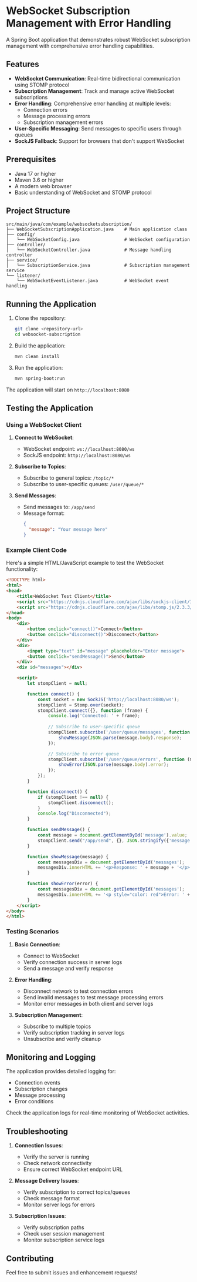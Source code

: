 # WebSocket Subscription Management with Error Handling

A Spring Boot application that demonstrates robust WebSocket subscription management with comprehensive error handling capabilities.

## Features

- **WebSocket Communication**: Real-time bidirectional communication using STOMP protocol
- **Subscription Management**: Track and manage active WebSocket subscriptions
- **Error Handling**: Comprehensive error handling at multiple levels:
  - Connection errors
  - Message processing errors
  - Subscription management errors
- **User-Specific Messaging**: Send messages to specific users through queues
- **SockJS Fallback**: Support for browsers that don't support WebSocket

## Prerequisites

- Java 17 or higher
- Maven 3.6 or higher
- A modern web browser
- Basic understanding of WebSocket and STOMP protocol

## Project Structure

```
src/main/java/com/example/websocketsubscription/
├── WebSocketSubscriptionApplication.java    # Main application class
├── config/
│   └── WebSocketConfig.java                 # WebSocket configuration
├── controller/
│   └── WebSocketController.java             # Message handling controller
├── service/
│   └── SubscriptionService.java             # Subscription management service
└── listener/
    └── WebSocketEventListener.java          # WebSocket event handling
```

## Running the Application

1. Clone the repository:
   ```bash
   git clone <repository-url>
   cd websocket-subscription
   ```

2. Build the application:
   ```bash
   mvn clean install
   ```

3. Run the application:
   ```bash
   mvn spring-boot:run
   ```

The application will start on `http://localhost:8080`

## Testing the Application

### Using a WebSocket Client

1. **Connect to WebSocket**:
   - WebSocket endpoint: `ws://localhost:8080/ws`
   - SockJS endpoint: `http://localhost:8080/ws`

2. **Subscribe to Topics**:
   - Subscribe to general topics: `/topic/*`
   - Subscribe to user-specific queues: `/user/queue/*`

3. **Send Messages**:
   - Send messages to: `/app/send`
   - Message format:
     ```json
     {
       "message": "Your message here"
     }
     ```

### Example Client Code

Here's a simple HTML/JavaScript example to test the WebSocket functionality:

```html
<!DOCTYPE html>
<html>
<head>
    <title>WebSocket Test Client</title>
    <script src="https://cdnjs.cloudflare.com/ajax/libs/sockjs-client/1.5.0/sockjs.min.js"></script>
    <script src="https://cdnjs.cloudflare.com/ajax/libs/stomp.js/2.3.3/stomp.min.js"></script>
</head>
<body>
    <div>
        <button onclick="connect()">Connect</button>
        <button onclick="disconnect()">Disconnect</button>
    </div>
    <div>
        <input type="text" id="message" placeholder="Enter message">
        <button onclick="sendMessage()">Send</button>
    </div>
    <div id="messages"></div>

    <script>
        let stompClient = null;

        function connect() {
            const socket = new SockJS('http://localhost:8080/ws');
            stompClient = Stomp.over(socket);
            stompClient.connect({}, function (frame) {
                console.log('Connected: ' + frame);
                
                // Subscribe to user-specific queue
                stompClient.subscribe('/user/queue/messages', function (message) {
                    showMessage(JSON.parse(message.body).response);
                });

                // Subscribe to error queue
                stompClient.subscribe('/user/queue/errors', function (message) {
                    showError(JSON.parse(message.body).error);
                });
            });
        }

        function disconnect() {
            if (stompClient !== null) {
                stompClient.disconnect();
            }
            console.log("Disconnected");
        }

        function sendMessage() {
            const message = document.getElementById('message').value;
            stompClient.send("/app/send", {}, JSON.stringify({'message': message}));
        }

        function showMessage(message) {
            const messagesDiv = document.getElementById('messages');
            messagesDiv.innerHTML += '<p>Response: ' + message + '</p>';
        }

        function showError(error) {
            const messagesDiv = document.getElementById('messages');
            messagesDiv.innerHTML += '<p style="color: red">Error: ' + error + '</p>';
        }
    </script>
</body>
</html>
```

### Testing Scenarios

1. **Basic Connection**:
   - Connect to WebSocket
   - Verify connection success in server logs
   - Send a message and verify response

2. **Error Handling**:
   - Disconnect network to test connection errors
   - Send invalid messages to test message processing errors
   - Monitor error messages in both client and server logs

3. **Subscription Management**:
   - Subscribe to multiple topics
   - Verify subscription tracking in server logs
   - Unsubscribe and verify cleanup

## Monitoring and Logging

The application provides detailed logging for:
- Connection events
- Subscription changes
- Message processing
- Error conditions

Check the application logs for real-time monitoring of WebSocket activities.

## Troubleshooting

1. **Connection Issues**:
   - Verify the server is running
   - Check network connectivity
   - Ensure correct WebSocket endpoint URL

2. **Message Delivery Issues**:
   - Verify subscription to correct topics/queues
   - Check message format
   - Monitor server logs for errors

3. **Subscription Issues**:
   - Verify subscription paths
   - Check user session management
   - Monitor subscription service logs

## Contributing

Feel free to submit issues and enhancement requests!
